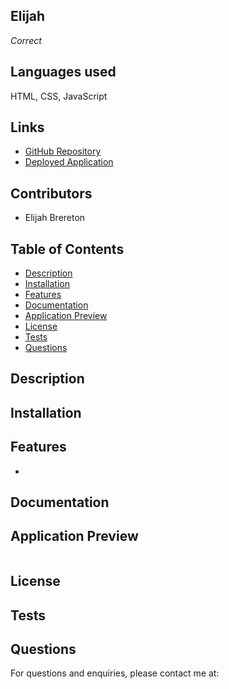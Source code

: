 
  ## Elijah
  *Correct*

  ## Languages used
  HTML, CSS, JavaScript

  ## Links
  - [GitHub Repository](a)
  - [Deployed Application](a)

  ## Contributors
  - Elijah Brereton

  ## Table of Contents
  - [Description](#description)
  - [Installation](#installation)
  - [Features](#features)
  - [Documentation](#documentation)
  - [Application Preview](#full-preview)
  - [License](#license)
  - [Tests](#tests)
  - [Questions](#questions)

  ## Description
  

  ## Installation
  

  ## Features
  - 

  ## Documentation
  

  ## Application Preview
  ![]()

  ## License
  

  ## Tests
  

  ## Questions
  For questions and enquiries, please contact me at: 
  []()
